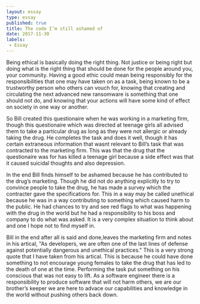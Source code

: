 ```yaml
---
layout: essay
type: essay
published: true
title: The code I’m still ashamed of
date: 2017-11-30
labels:
 - Essay
---
```


Being ethical is basically doing the right thing. Not justice or being right but doing what is the right thing that should be done for the people around you, your community. Having a good ethic could mean being responsibly for the responsibilities that one may have taken on as a task, being known to be a trustworthy person who others can vouch for, knowing that creating and circulating the next advanced new ransomware is something that one should not do, and knowing that your actions will have some kind of effect on society in one way or another.

So Bill created this questionaire when he was working in a marketing firm, though this questionaire which was directed at teenage girls all advised them to take a particular drug as long as they were not allergic or already taking the drug. He completes the task and does it well, though it has certain extraneous information that wasnt relevant to Bill’s task that was contracted to the marketing firm. This was that the drug that the questionaire was for has killed a teenage girl because a side effect was that it caused suicidal thoughts and also depression. 

In the end Bill finds himself to be ashamed because he has contributed to the drug’s marketing. Though he did not do anything explicitly to try to convince people to take the drug, he has made a survey which the contracter gave the specifications for. This in a way may be called unethical because he was in a way contributing to something which caused harm to the public. He had chances to try and see red flags to what was happening with the drug in the world but he had a responsibility to his boss and company to do what was asked. It is a very complex situation to think about and one I hope not to find myself in. 

Bill in the end after all is said and done,leaves the marketing firm and notes in his artical, "As developers, we are often one of the last lines of defense against potentially dangerous and unethical practices." This is a very strong quote that I have taken from his artical. This is because he could have done something to not encourage young females to take the drug that has led to the death of one at the time. Performing the task put something on his conscious that was not easy to lift. As a software engineer there is a responsibility to produce software that will not harm others, we are our brother’s keeper we are here to advace our capabilities and knowledge in the world without pushing others back down.